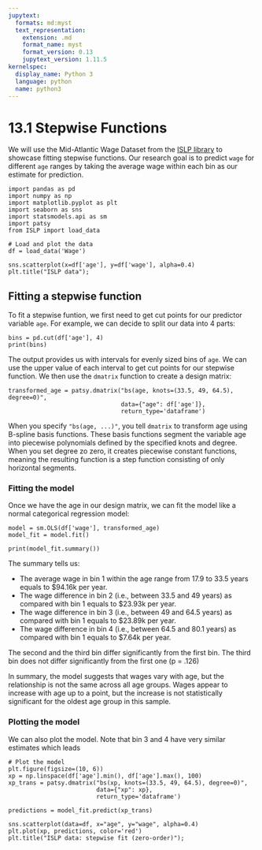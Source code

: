 ```yaml
---
jupytext:
  formats: md:myst
  text_representation:
    extension: .md
    format_name: myst
    format_version: 0.13
    jupytext_version: 1.11.5
kernelspec:
  display_name: Python 3
  language: python
  name: python3
---
```


# 13.1 Stepwise Functions

We will use the Mid-Atlantic Wage Dataset from the [ISLP library](https://islp.readthedocs.io/en/latest/) to showcase fitting stepwise functions. Our research goal is to predict `wage` for different `age` ranges by taking the average wage within each bin as our estimate for prediction.

```{code-cell}
import pandas as pd
import numpy as np
import matplotlib.pyplot as plt
import seaborn as sns
import statsmodels.api as sm
import patsy
from ISLP import load_data

# Load and plot the data
df = load_data('Wage')

sns.scatterplot(x=df['age'], y=df['wage'], alpha=0.4)
plt.title("ISLP data");
```

## Fitting a stepwise function

To fit a stepwise funtion, we first need to get cut points for our predictor variable `age`. For example, we can decide to split our data into 4 parts:

```{code-cell}
bins = pd.cut(df['age'], 4)
print(bins) 
```

The output provides us with intervals for evenly sized bins of `age`. We can use the upper value of each interval to get cut points for our stepwise function. We then use the `dmatrix` function to create a design matrix:

```{code-cell}
transformed_age = patsy.dmatrix("bs(age, knots=(33.5, 49, 64.5), degree=0)",
                                data={"age": df['age']},
                                return_type='dataframe')
```

When you specify `"bs(age, ...)"`, you tell `dmatrix` to transform age using B-spline basis functions. These basis functions segment the variable age into piecewise polynomials defined by the specified knots and degree. When you set degree zo zero, it creates piecewise constant functions, meaning the resulting function is a step function consisting of only horizontal segments.

### Fitting the model

Once we have the age in our design matrix, we can fit the model like a normal categorical regression model:

```{code-cell}
model = sm.OLS(df['wage'], transformed_age)
model_fit = model.fit()

print(model_fit.summary())
```

The summary tells us:

- The average wage in bin 1 within the age range from 17.9 to 33.5 years equals
to $94.16k per year.
- The wage difference in bin 2 (i.e., between 33.5 and 49 years) as compared with
bin 1 equals to $23.93k per year.
- The wage difference in bin 3 (i.e., between 49 and 64.5 years) as compared with bin 1 equals to $23.89k per year.
- The wage difference in bin 4 (i.e., between 64.5 and 80.1 years) as compared with bin 1 equals to $7.64k per year.

The second and the third bin differ significantly from the first bin. The third bin does not differ significantly from the first one (p = .126)

In summary, the model suggests that wages vary with age, but the relationship is not the same across all age groups. Wages appear to increase with age up to a point, but the increase is not statistically significant for the oldest age group in this sample. 

### Plotting the model


We can also plot the model. Note that bin 3 and 4 have very similar estimates which leads 

```{code-cell}
# Plot the model
plt.figure(figsize=(10, 6))
xp = np.linspace(df['age'].min(), df['age'].max(), 100)
xp_trans = patsy.dmatrix("bs(xp, knots=(33.5, 49, 64.5), degree=0)",
                         data={"xp": xp},
                         return_type='dataframe')

predictions = model_fit.predict(xp_trans)

sns.scatterplot(data=df, x="age", y="wage", alpha=0.4)
plt.plot(xp, predictions, color='red')
plt.title("ISLP data: stepwise fit (zero-order)");
```